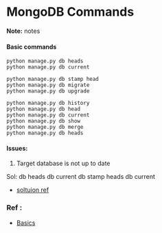 # MongoDB Commands

**Note:** notes



#### Basic commands
```
python manage.py db heads
python manage.py db current

python manage.py db stamp head
python manage.py db migrate
python manage.py db upgrade

python manage.py db history
python manage.py db head
python manage.py db current
python manage.py db show
python manage.py db merge
python manage.py db heads
```


#### Issues:

1. Target database is not up to date

Sol:
db heads
db current
db stamp heads
db current
  * [soltuion ref](https://stackoverflow.com/questions/17768940/target-database-is-not-up-to-date)

### Ref :

  * [Basics](https://flask-migrate.readthedocs.io/en/latest/)
